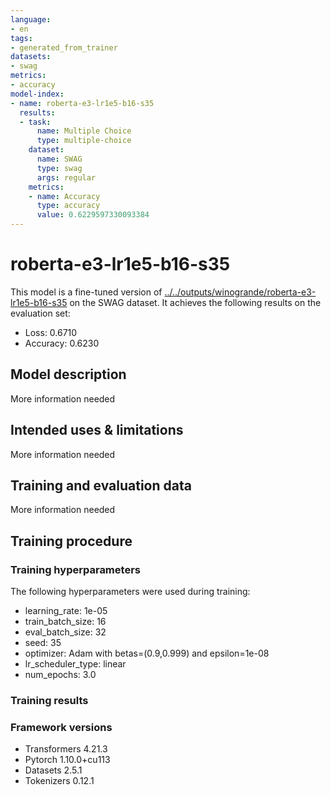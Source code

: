 ```yaml
---
language:
- en
tags:
- generated_from_trainer
datasets:
- swag
metrics:
- accuracy
model-index:
- name: roberta-e3-lr1e5-b16-s35
  results:
  - task:
      name: Multiple Choice
      type: multiple-choice
    dataset:
      name: SWAG
      type: swag
      args: regular
    metrics:
    - name: Accuracy
      type: accuracy
      value: 0.6229597330093384
---
```


<!-- This model card has been generated automatically according to the information the Trainer had access to. You
should probably proofread and complete it, then remove this comment. -->

# roberta-e3-lr1e5-b16-s35

This model is a fine-tuned version of [../../outputs/winogrande/roberta-e3-lr1e5-b16-s35](https://huggingface.co/../../outputs/winogrande/roberta-e3-lr1e5-b16-s35) on the SWAG dataset.
It achieves the following results on the evaluation set:
- Loss: 0.6710
- Accuracy: 0.6230

## Model description

More information needed

## Intended uses & limitations

More information needed

## Training and evaluation data

More information needed

## Training procedure

### Training hyperparameters

The following hyperparameters were used during training:
- learning_rate: 1e-05
- train_batch_size: 16
- eval_batch_size: 32
- seed: 35
- optimizer: Adam with betas=(0.9,0.999) and epsilon=1e-08
- lr_scheduler_type: linear
- num_epochs: 3.0

### Training results



### Framework versions

- Transformers 4.21.3
- Pytorch 1.10.0+cu113
- Datasets 2.5.1
- Tokenizers 0.12.1

